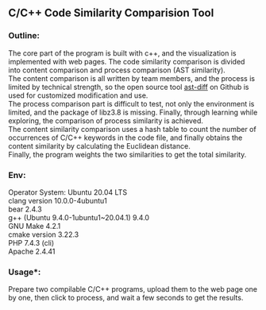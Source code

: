 ## C/C++ Code Similarity Comparision Tool

### Outline:
The core part of the program is built with c++, and the visualization is implemented with web pages.
The code similarity comparison is divided into content comparison and process comparison (AST similarity).   
The content comparison is all written by team members, and the process is limited by technical strength, 
so the open source tool [ast-diff](https://github.com/balayette/ast-diff) on Github is used for customized modification and use.  
The process comparison part is difficult to test, not only the environment is limited, 
and the package of libz3.8 is missing. Finally, through learning while exploring, 
the comparison of process similarity is achieved.   
The content similarity comparison uses a hash table to count the number of occurrences of C/C++ keywords in the code file, 
and finally obtains the content similarity by calculating the Euclidean distance.   
Finally, the program weights the two similarities to get the total similarity.
### Env:
Operator System: Ubuntu 20.04 LTS  
clang version 10.0.0-4ubuntu1  
bear 2.4.3  
g++ (Ubuntu 9.4.0-1ubuntu1~20.04.1) 9.4.0  
GNU Make 4.2.1  
cmake version 3.22.3  
PHP 7.4.3 (cli)  
Apache 2.4.41  
### Usage*:
Prepare two compilable C/C++ programs, upload them to the web page one by one, then click to process, and wait a few seconds to get the results.  


